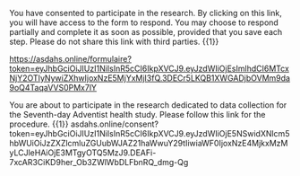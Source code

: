 You have consented to participate in the research. By clicking on this link, you will have access to the form to respond. You may choose to respond partially and complete it as soon as possible, provided that you save each step. Please do not share this link with third parties. 
{{1}}

https://asdahs.online/formulaire?token=eyJhbGciOiJIUzI1NiIsInR5cCI6IkpXVCJ9.eyJzdWIiOjEsImlhdCI6MTcxNjY2OTIyNywiZXhwIjoxNzE5MjYxMjI3fQ.3DECr5LKQB1XWGADjbOVMm9da9oQ4TaqaVVS0PMx7lY



You are about to participate in the research dedicated to data collection for the Seventh-day Adventist health study. Please follow this link for the procedure.
{{1}}
asdahs.online/consent?token=eyJhbGciOiJIUzI1NiIsInR5cCI6IkpXVCJ9.eyJzdWIiOjE5NSwidXNlcm5hbWUiOiJzZXZlcmluZGUubWJAZ21haWwuY29tIiwiaWF0IjoxNzE4MjkxMzMyLCJleHAiOjE3MTgyOTQ5MzJ9.DEAFi-7xcAR3CiKD9her_Ob3ZWlWbDLFbnRQ_dmg-Qg